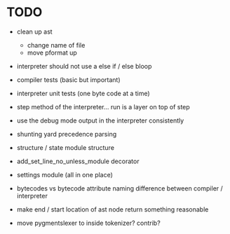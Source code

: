TODO
======
 
 - clean up ast
   - change name of file
   - move pformat up
  
 - interpreter should not use a else if / else bloop
 - compiler tests (basic but important)
 - interpreter unit tests (one byte code at a time)
 - step method of the interpreter... run is a layer on top of step
 - use the debug mode output in the interpreter consistently
 - shunting yard precedence parsing
 - structure / state module structure
 - add_set_line_no_unless_module decorator
 - settings module (all in one place)
 - bytecodes vs bytecode attribute naming difference between compiler / interpreter
 - make end / start location of ast node return something reasonable
 - move pygmentslexer to inside tokenizer? contrib?
